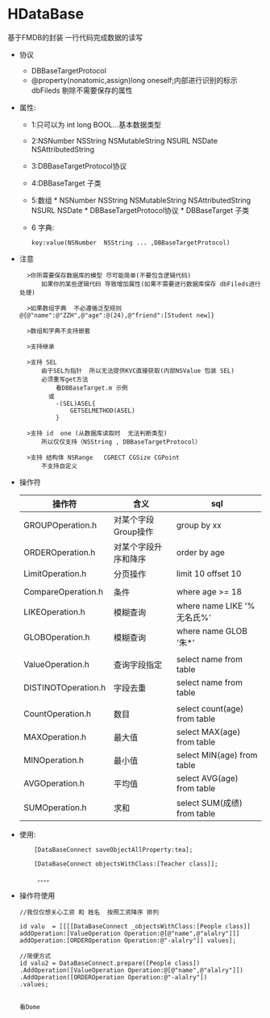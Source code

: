 # HDataBase
基于FMDB的封装   一行代码完成数据的读写

* 协议
	* DBBaseTargetProtocol
   * @property(nonatomic,assign)long oneself;内部进行识别的标示
        dbFileds     剔除不需要保存的属性
* 属性:

	* 1:只可以为 int long BOOL...基本数据类型
   * 2:NSNumber NSString NSMutableString  NSURL NSDate NSAttributedString
   * 3:DBBaseTargetProtocol协议
   * 4:DBBaseTarget 子类
   * 5:数组
           * NSNumber NSString NSMutableString  NSAttributedString NSURL NSDate
           * DBBaseTargetProtocol协议
           * DBBaseTarget 子类
        
   * 6 字典:
   
	   	```
		key:value(NSNumber 	NSString ... ,DBBaseTargetProtocol)
	   ```
   
* 注意

        >你所需要保存数据库的模型 尽可能简单(不要包含逻辑代码)
            如果你的某些逻辑代码 导致增加属性(如果不需要进行数据库保存 dbFileds进行处理)
 
        >如果数组字典  不必遵循泛型规则 @{@"name":@"ZZH",@"age":@(24),@"friend":[Student new]}
 
        >数组和字典不支持嵌套
 
        >支持继承
 
        >支持 SEL
            由于SEL为指针  所以无法提供KVC直接获取(内部NSValue 包装 SEL)
            必须重写get方法
                看DBBaseTarget.m 示例
              或
                -(SEL)ASEL{
                    GETSELMETHOD(ASEL)
                }
 
        >支持 id  one (从数据库读取时  无法判断类型)
            所以仅仅支持（NSString , DBBaseTargetProtocol）
 
        >支持 结构体 NSRange   CGRECT CGSize CGPoint  
            不支持自定义
* 操作符

	|操作符|含义|sql|
	|----|------|----|
	|GROUPOperation.h|对某个字段Group操作|group by xx|
	|ORDEROperation.h|对某个字段升序和降序|order by age|
	|LimitOperation.h|分页操作|limit 10 offset 10|
	|||
	|CompareOperation.h|条件|where age >= 18|
	|LIKEOperation.h|模糊查询|where name LIKE '%无名氏%'|
	|GLOBOperation.h|模糊查询|where name GLOB '朱*'|
	|||
	|ValueOperation.h|查询字段指定|select name from table|
	|DISTINOTOperation.h|字段去重|select name from table|
	|||
	|CountOperation.h|数目|select count(age) from table|
	|MAXOperation.h|最大值|select MAX(age) from table|
	|MINOperation.h|最小值|select MIN(age) from table|
	|AVGOperation.h|平均值|select AVG(age) from table|
	|SUMOperation.h|求和|select SUM(成绩) from table|

* 使用:

    ```
        [DataBaseConnect saveObjectAllProperty:tea];
 
        [DataBaseConnect objectsWithClass:[Teacher class]];
 
	     。。。。
	```
	
* 操作符使用
	
	```
	//我仅仅想关心工资 和 姓名  按照工资降序 排列
    
    id valu  = [[[[DataBaseConnect _objectsWithClass:[People class]] addOperation:[ValueOperation Operation:@[@"name",@"alalry"]]] addOperation:[ORDEROperation Operation:@"-alalry"]] values];
    
    //简便方式
    id valu2 = DataBaseConnect.prepare([People class])
    .AddOperation([ValueOperation Operation:@[@"name",@"alalry"]])
    .AddOperation([ORDEROperation Operation:@"-alalry"])
    .values;
    
    
    看Dome
	```
	
